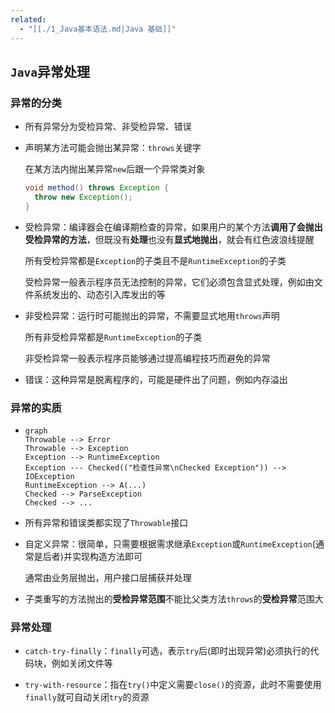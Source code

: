 ```yaml
---
related:
  - "[[./1_Java基本语法.md|Java 基础]]"
---
```


## `Java`异常处理

### 异常的分类

- 所有异常分为受检异常、非受检异常、错误
- 声明某方法可能会抛出某异常：`throws`关键字

  在某方法内抛出某异常`new`后跟一个异常类对象

  ```java
  void method() throws Exception {
    throw new Exception();
  }
  ```

- 受检异常：编译器会在编译期检查的异常，如果用户的某个方法**调用了会抛出受检异常的方法**，但既没有**处理**也没有**显式地抛出**，就会有红色波浪线提醒

  所有受检异常都是`Exception`的子类且不是`RuntimeException`的子类

  受检异常一般表示程序员无法控制的异常，它们必须包含显式处理，例如由文件系统发出的、动态引入库发出的等

- 非受检异常：运行时可能抛出的异常，不需要显式地用`throws`声明

  所有非受检异常都是`RuntimeException`的子类

  非受检异常一般表示程序员能够通过提高编程技巧而避免的异常

- 错误：这种异常是脱离程序的，可能是硬件出了问题，例如内存溢出

### 异常的实质

- ```mermaid
  graph
  Throwable --> Error
  Throwable --> Exception
  Exception --> RuntimeException
  Exception --- Checked(("检查性异常\nChecked Exception")) --> IOException
  RuntimeException --> A(...)
  Checked --> ParseException
  Checked --> ...
  ```

- 所有异常和错误类都实现了`Throwable`接口

- 自定义异常：很简单，只需要根据需求继承`Exception`或`RuntimeException`(通常是后者)并实现构造方法即可

  通常由业务层抛出，用户接口层捕获并处理

- 子类重写的方法抛出的**受检异常范围**不能比父类方法`throws`的**受检异常**范围大

### 异常处理

- `catch-try-finally`：`finally`可选，表示`try`后(即时出现异常)必须执行的代码块，例如关闭文件等

- `try-with-resource`：指在`try()`中定义需要`close()`的资源，此时不需要使用`finally`就可自动关闭`try`的资源
